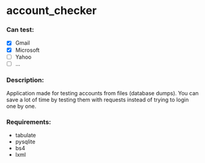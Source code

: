 # account_checker

### Can test:
- [x] Gmail
- [x] Microsoft
- [ ] Yahoo
- [ ] ...

### Description:
Application made for testing accounts from files (database dumps). You can save a lot
of time by testing them with requests instead of trying to login one by one.

### Requirements:
- tabulate
- pysqlite
- bs4
- lxml
